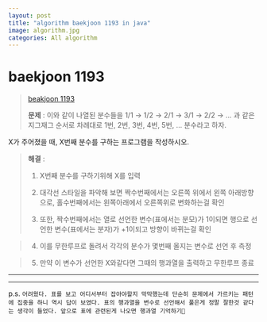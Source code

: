 ```yaml
---  
layout: post  
title: "algorithm baekjoon 1193 in java"  
image: algorithm.jpg  
categories: All algorithm  
---  
```


# baekjoon 1193  

> [beakjoon 1193](https://www.acmicpc.net/problem/1193)  
>   
> **문제** : 이와 같이 나열된 분수들을 1/1 → 1/2 → 2/1 → 3/1 → 2/2 → … 과 같은 지그재그 순서로 차례대로 1번, 2번, 3번, 4번, 5번, … 분수라고 하자.

X가 주어졌을 때, X번째 분수를 구하는 프로그램을 작성하시오.

> **해결** :  
> 1. X번째 분수를 구하기위해 X를 입력
> 
> 2. 대각선 스타일을 파악해 보면 짝수번째에서는 오른쪽 위에서 왼쪽 아래방향으로, 홀수번째에서는 왼쪽아래에서 오른쪽위로 변화하는걸 확인   
> 
> 3. 또한, 짝수번째에서는 열로 선언한 변수(표에서는 분모)가 1이되면 행으로 선언한 변수(표에서는 분자)가 +1이되고 방향이 바뀌는걸 확인  

> 4. 이를 무한루프로 돌려서 각각의 분수가 몇번째 올지는 변수로 선언 후 측정  

> 5. 만약 이 변수가 선언한 X와같다면 그때의 행과열을 출력하고 무한루프 종료  

---  

<script src="https://gist.github.com/nnlog/ee69411e18aca9b0c149583f5e9fbe78.js"></script>  

---   

p.s. `어려웠다. 표를 보고 어디서부터 잡아야할지 막막했는데 단순히 문제에서 가르키는 패턴에 집중을 하니 역시 답이 보였다. 표의 행과열을 변수로 선언해서 풀은게 정말 잘한것 같다는 생각이 들었다. 앞으로 표에 관련된게 나오면 행과열 기억하기🤔`
